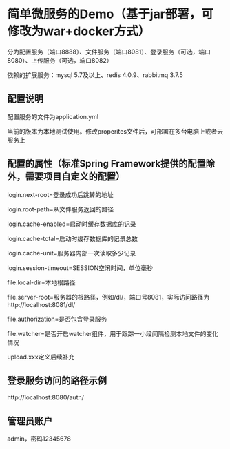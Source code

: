 # 简单微服务的Demo（基于jar部署，可修改为war+docker方式）

分为配置服务（端口8888）、文件服务（端口8081）、登录服务（可选，端口8080）、上传服务（可选，端口8082）

依赖的扩展服务：mysql 5.7及以上、redis 4.0.9、rabbitmq 3.7.5

## 配置说明

配置服务的文件为application.yml

当前的版本为本地测试使用。修改properites文件后，可部署在多台电脑上或者云服务上

## 配置的属性（标准Spring Framework提供的配置除外，需要项目自定义的配置）

login.next-root=登录成功后跳转的地址

login.root-path=从文件服务返回的路径

login.cache-enabled=启动时缓存数据库的记录

login.cache-total=启动时缓存数据库的记录总数

login.cache-unit=服务器内部一次读取多少记录

login.session-timeout=SESSION空闲时间，单位毫秒

file.local-dir=本地根路径

file.server-root=服务器的根路径，例如/dl/，端口号8081，实际访问路径为http://localhost:8081/dl/

file.authorization=是否包含登录服务

file.watcher=是否开启watcher组件，用于跟踪一小段间隔检测本地文件的变化情况

upload.xxx定义后续补充

## 登录服务访问的路径示例

http://localhost:8080/auth/

## 管理员账户

admin，密码12345678

